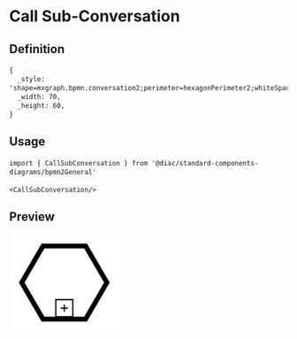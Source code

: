 # Call Sub-Conversation

## Definition

```
{
  _style: 'shape=mxgraph.bpmn.conversation2;perimeter=hexagonPerimeter2;whiteSpace=wrap;html=1;aspect=fixed;bpmnConversationType=call;isLoopSub=1;',
  _width: 70,
  _height: 60,
}
```

## Usage

```
import { CallSubConversation } from '@diac/standard-components-diagrams/bpmn2General'

<CallSubConversation/>
```

## Preview

<img src="./call-sub-conversation.png" width="200"/>
